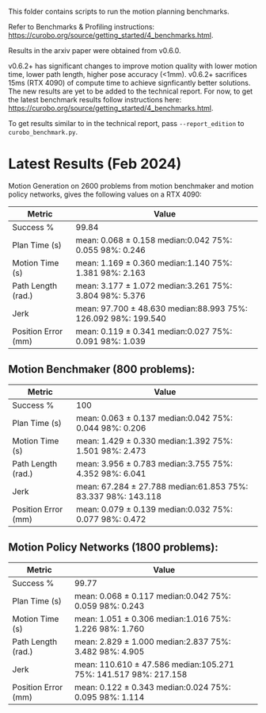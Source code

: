 <!--
Copyright (c) 2023 NVIDIA CORPORATION & AFFILIATES. All rights reserved.

NVIDIA CORPORATION, its affiliates and licensors retain all intellectual
property and proprietary rights in and to this material, related
documentation and any modifications thereto. Any use, reproduction,
disclosure or distribution of this material and related documentation
without an express license agreement from NVIDIA CORPORATION or
its affiliates is strictly prohibited.
-->
This folder contains scripts to run the motion planning benchmarks.

Refer to Benchmarks & Profiling instructions: https://curobo.org/source/getting_started/4_benchmarks.html.

Results in the arxiv paper were obtained from v0.6.0. 

v0.6.2+ has significant changes to improve motion quality with lower motion time, lower path length, higher pose accuracy (<1mm). v0.6.2+ sacrifices 15ms (RTX 4090) of compute time to achieve signficantly better solutions. The new results are yet to be added to the technical report. For now, to get the latest benchmark results follow instructions here: https://curobo.org/source/getting_started/4_benchmarks.html.

To get results similar to in the technical report, pass `--report_edition` to `curobo_benchmark.py`. 


# Latest Results (Feb 2024)

Motion Generation on 2600 problems from motion benchmaker and motion policy networks, gives the 
following values on a RTX 4090:

| Metric            | Value                                                        |
|-------------------|--------------------------------------------------------------|
|Success %          | 99.84                                                        |
|Plan Time (s)      | mean: 0.068 ± 0.158 median:0.042 75%: 0.055 98%: 0.246       |
|Motion Time (s)    | mean: 1.169 ± 0.360 median:1.140 75%: 1.381 98%: 2.163       |
|Path Length (rad.) | mean: 3.177 ± 1.072 median:3.261 75%: 3.804 98%: 5.376       |
|Jerk               | mean: 97.700 ± 48.630 median:88.993 75%: 126.092 98%: 199.540|
|Position Error (mm)| mean: 0.119 ± 0.341 median:0.027 75%: 0.091 98%: 1.039       |


## Motion Benchmaker (800 problems):

| Metric            | Value                                                        |
|-------------------|--------------------------------------------------------------|
|Success %          | 100                                                          |
|Plan Time (s)      | mean: 0.063 ± 0.137 median:0.042 75%: 0.044 98%: 0.206       |
|Motion Time (s)    | mean: 1.429 ± 0.330 median:1.392 75%: 1.501 98%: 2.473       |
|Path Length (rad.) | mean: 3.956 ± 0.783 median:3.755 75%: 4.352 98%: 6.041       |
|Jerk               | mean: 67.284 ± 27.788 median:61.853 75%: 83.337 98%: 143.118 |
|Position Error (mm)| mean: 0.079 ± 0.139 median:0.032 75%: 0.077 98%: 0.472       |


## Motion Policy Networks (1800 problems):

| Metric            | Value                                                           |
|-------------------|-----------------------------------------------------------------|
|Success %          | 99.77                                                           |
|Plan Time (s)      | mean: 0.068 ± 0.117 median:0.042 75%: 0.059 98%: 0.243          |
|Motion Time (s)    | mean: 1.051 ± 0.306 median:1.016 75%: 1.226 98%: 1.760          |
|Path Length (rad.) | mean: 2.829 ± 1.000 median:2.837 75%: 3.482 98%: 4.905          |
|Jerk               | mean: 110.610 ± 47.586 median:105.271 75%: 141.517 98%: 217.158 |
|Position Error (mm)| mean: 0.122 ± 0.343 median:0.024 75%: 0.095 98%: 1.114          |
